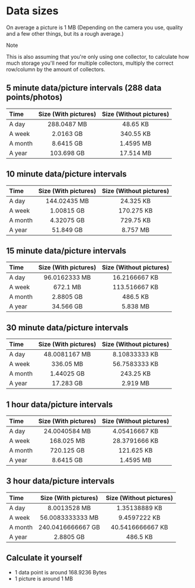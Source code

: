 # Data sizes

On average a picture is 1 MB (Depending on the camera you use, quality and a few other things, but its a rough average.)

> [!NOTE]
> This is also assuming that you're only using one collector, to calculate how much storage you'll need for multiple collectors, multiply the correct row/column by the amount of collectors.

## 5 minute data/picture intervals (288 data points/photos)
| Time    | Size (With pictures) | Size (Without pictures) |
|:--------|:--------------------:|:-----------------------:|
| A day   | 288.0487 MB          | 48.65 KB                |
| A week  | 2.0163 GB            | 340.55 KB               |
| A month | 8.6415 GB            | 1.4595 MB               |
| A year  | 103.698 GB           | 17.514 MB               |

## 10 minute data/picture intervals
| Time    | Size (With pictures) | Size (Without pictures) |
|:--------|:--------------------:|:-----------------------:|
| A day   | 144.02435 MB         | 24.325 KB               |
| A week  | 1.00815 GB           | 170.275 KB              |
| A month | 4.32075 GB           | 729.75 KB               |
| A year  | 51.849 GB            | 8.757 MB                |

## 15 minute data/picture intervals
| Time    | Size (With pictures) | Size (Without pictures) |
|:--------|:--------------------:|:-----------------------:|
| A day   | 96.0162333 MB        | 16.2166667 KB           |
| A week  | 672.1 MB             | 113.516667 KB           |
| A month | 2.8805 GB            | 486.5 KB                |
| A year  | 34.566 GB            | 5.838 MB                |

## 30 minute data/picture intervals
| Time    | Size (With pictures) | Size (Without pictures) |
|:--------|:--------------------:|:-----------------------:|
| A day   | 48.0081167 MB        | 8.10833333 KB           |
| A week  | 336.05 MB            | 56.7583333 KB           |
| A month | 1.44025 GB           | 243.25 KB               |
| A year  | 17.283 GB            | 2.919 MB                |

## 1 hour data/picture intervals
| Time    | Size (With pictures) | Size (Without pictures) |
|:--------|:--------------------:|:-----------------------:|
| A day   | 24.0040584 MB        | 4.05416667 KB           |
| A week  | 168.025 MB           | 28.3791666 KB           |
| A month | 720.125 GB           | 121.625 KB              |
| A year  | 8.6415 GB            | 1.4595 MB               |

## 3 hour data/picture intervals
| Time    | Size (With pictures) | Size (Without pictures) |
|:--------|:--------------------:|:-----------------------:|
| A day   | 8.0013528 MB        | 1.35138889 KB           |
| A week  | 56.0083333333 MB    | 9.4597222  KB           |
| A month | 240.0416666667 GB   | 40.5416666667 KB        |
| A year  | 2.8805 GB           | 486.5 KB                |

## Calculate it yourself
- 1 data point is around 168.9236 Bytes
- 1 picture is around 1 MB